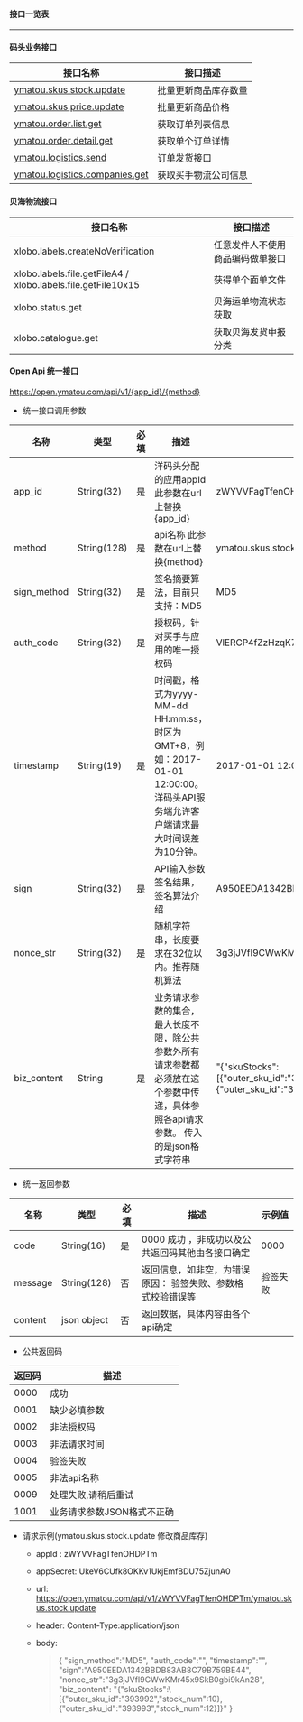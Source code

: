 #### 接口一览表

---

#### 码头业务接口

| 接口名称 | 接口描述 |
| --- | --- |
| [ymatou.skus.stock.update](/openapi/updateproductstock.md) | 批量更新商品库存数量 |
| [ymatou.skus.price.update](/openapi/updateproductprice.md) | 批量更新商品价格 |
| [ymatou.order.list.get](/openapi/getorderlist.md) | 获取订单列表信息 |
| [ymatou.order.detail.get](/openapi/getorderdetail.md) | 获取单个订单详情 |
| [ymatou.logistics.send](/openapi/sendlogistics.md) | 订单发货接口 |
| [ymatou.logistics.companies.get](/openapi/getlogisticscompanies.md) | 获取买手物流公司信息 |

#### 贝海物流接口

| 接口名称 | 接口描述 |
| --- | --- |
| xlobo.labels.createNoVerification | 任意发件人不使用商品编码做单接口 |
| xlobo.labels.file.getFileA4 \/ xlobo.labels.file.getFile10x15 | 获得单个面单文件 |
| xlobo.status.get | 贝海运单物流状态获取 |
| xlobo.catalogue.get | 获取贝海发货申报分类 |

#### Open Api 统一接口

[https:\/\/open.ymatou.com\/api\/v1\/{app\_id}\/{method}](https://open.ymatou.com/api/v1/{app_id}/{method})

* 统一接口调用参数

| 名称 | 类型 | 必填 | 描述 | 示例值 |
| --- | --- | --- | --- | --- |
| app\_id | String\(32\) | 是 | 洋码头分配的应用appId 此参数在url上替换{app\_id} | zWYVVFagTfenOHDPTm |
| method | String\(128\) | 是 | api名称 此参数在url上替换{method} | ymatou.skus.stock.update |
| sign\_method | String\(32\) | 是 | 签名摘要算法，目前只支持：MD5 | MD5 |
| auth\_code | String\(32\) | 是 | 授权码，针对买手与应用的唯一授权码 | VlERCP4fZzHzqK7vnr8weOYqepkXriKL |
| timestamp | String\(19\) | 是 | 时间戳，格式为yyyy-MM-dd HH:mm:ss，时区为GMT+8，例如：2017-01-01 12:00:00。洋码头API服务端允许客户端请求最大时间误差为10分钟。 | 2017-01-01 12:00:00 |
| sign | String\(32\) | 是 | API输入参数签名结果，签名算法介绍 | A950EEDA1342BBDB83AB8C79B759BE44 |
| nonce\_str | String\(32\) | 是 | 随机字符串，长度要求在32位以内。推荐随机算法 | 3g3jJVfI9CWwKMr45x9SkB0gbi9kAn28 |
| biz\_content | String | 是 | 业务请求参数的集合，最大长度不限，除公共参数外所有请求参数都必须放在这个参数中传递，具体参照各api请求参数。 传入的是json格式字符串 | "{\"skuStocks\":\[{\"outer\_sku\_id\":\"393992\",\"stock\_num\":10},{\"outer\_sku\_id\":\"393993\",\"stock\_num\":12}\]}" |

* 统一返回参数

| 名称 | 类型 | 必填 | 描述 | 示例值 |
| --- | --- | --- | --- | --- |
| code | String\(16\) | 是 | 0000 成功  ，非成功以及公共返回码其他由各接口确定 | 0000 |
| message | String\(128\) | 否 | 返回信息，如非空，为错误原因： 验签失败、参数格式校验错误等 | 验签失败 |
| content | json object | 否 | 返回数据，具体内容由各个api确定 |

* 公共返回码

| 返回码 | 描述 |
| --- | --- |
| 0000 | 成功 |
| 0001 | 缺少必填参数 |
| 0002 | 非法授权码 |
| 0003 | 非法请求时间 |
| 0004 | 验签失败 |
| 0005 | 非法api名称 |
| 0009 | 处理失败,请稍后重试 |
| 1001 | 业务请求参数JSON格式不正确 |

* 请求示例\(ymatou.skus.stock.update 修改商品库存\)
   - appId : zWYVVFagTfenOHDPTm
   - appSecret: UkeV6CUfk8OKKv1UkjEmfBDU75ZjunA0
   - url:  https://open.ymatou.com/api/v1/zWYVVFagTfenOHDPTm/ymatou.skus.stock.update
 
   - header: Content-Type:application/json
   - body: 
        >   {
        >     "sign_method":"MD5",
        >     "auth_code":"",
        >     "timestamp":"",
        >     "sign":"A950EEDA1342BBDB83AB8C79B759BE44",
        >     "nonce_str":"3g3jJVfI9CWwKMr45x9SkB0gbi9kAn28",
        >     "biz_content": "{\"skuStocks\":\          [{\"outer\_sku\_id\":\"393992\",\"stock\_num\":10},{\"outer\_sku\_id\":\"393993\",\"stock\_num\":12}\]}"
        >   }


